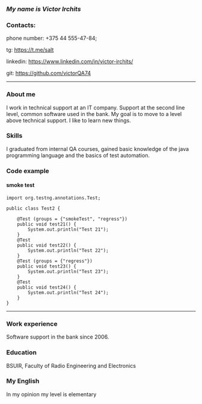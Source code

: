 ### ***My name is Victor Irchits***

### Contacts:
phone number: +375 44 555-47-84;

tg: https://t.me/salt

linkedin: https://www.linkedin.com/in/victor-irchits/

git: https://github.com/victorQA74

---

### About me

I work in technical support at an IT company. Support at the second line level, common software used in the bank. My goal is to move to a level above technical support. I like to learn new things.

### Skills

I graduated from internal QA courses, gained basic knowledge of the java programming language and the basics of test automation.

### Code example 

#### smoke test

```package smoke;
import org.testng.annotations.Test;

public class Test2 {

    @Test (groups = {"smokeTest", "regress"})
    public void test21() {
        System.out.println("Test 21");
    }
    @Test
    public void test22() {
        System.out.println("Test 22");
    }
    @Test (groups = {"regress"})
    public void test23() {
        System.out.println("Test 23");
    }
    @Test
    public void test24() {
        System.out.println("Test 24");
    }
}
```

---

### Work experience
Software support in the bank since 2006.

### Education
BSUIR, Faculty of Radio Engineering and Electronics

### My English
In my opinion my level is elementary